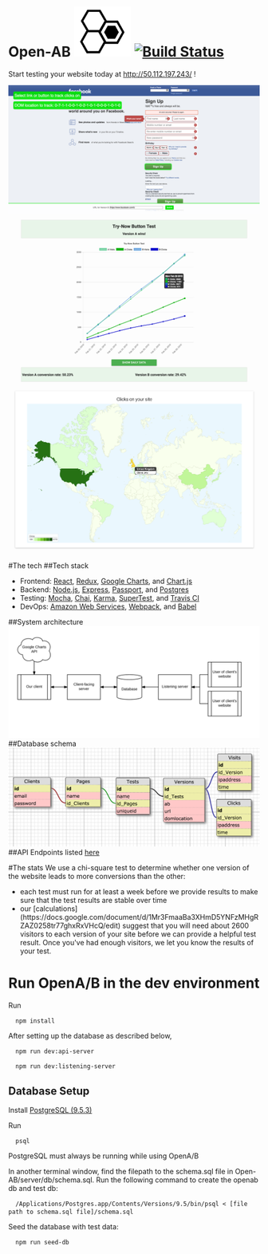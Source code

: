 
# Open-AB <img src="https://github.com/Open-AB/Open-AB/blob/develop/client/assets/images/logo.png" height=100> [![Build Status](https://travis-ci.org/Open-AB/Open-AB.svg?branch=develop)](https://travis-ci.org/Open-AB/Open-AB)

Start testing your website today at http://50.112.197.243/ !

![](https://github.com/brachbach/Open-AB/blob/readme/readmeImages/createTestScreenshot.png)
![](https://github.com/brachbach/Open-AB/blob/readme/readmeImages/testScreenshot.png)
![](https://github.com/brachbach/Open-AB/blob/readme/readmeImages/mapScreenshot.png)

#The tech
##Tech stack
- Frontend: [React](https://facebook.github.io/react/), [Redux](https://github.com/reactjs/redux), [Google Charts](https://developers.google.com/chart/interactive/docs/gallery/intensitymap?csw=1), and [Chart.js](http://www.chartjs.org/)
- Backend: [Node.js](https://nodejs.org/en/), [Express](http://expressjs.com/), [Passport](http://passportjs.org/), and [Postgres](http://www.postgresql.org/)
- Testing: [Mocha](https://mochajs.org/), [Chai](http://chaijs.com/), [Karma](https://karma-runner.github.io/1.0/index.html), [SuperTest](https://github.com/visionmedia/supertest), and [Travis CI](https://travis-ci.org/)
- DevOps: [Amazon Web Services](https://aws.amazon.com/), [Webpack](https://webpack.github.io/), and [Babel](https://babeljs.io/)

##System architecture
![](https://github.com/brachbach/Open-AB/blob/readme/readmeImages/architectureDiagram.png)
##Database schema
![](https://github.com/brachbach/Open-AB/blob/readme/readmeImages/dbSchema.png)
##API
Endpoints listed [here](https://docs.google.com/document/d/1cEe9q_WKtF1gGvOY8mKO_YykiCYgUz5TyzkhNTzbVjw/edit#heading=h.3gm4p7cgyg85)

#The stats
We use a chi-square test to determine whether one version of the website leads to more conversions than the other:<ul>
<li>each test must run for at least a week before we provide results to make sure that the test results are stable over time
<li>our [calculations](https://docs.google.com/document/d/1Mr3FmaaBa3XHmD5YNFzMHgRZAZ0258tr77ghxRxVHcQ/edit) suggest that you will need about 2600 visitors to each version of your site before we can provide a helpful test result. Once you've had enough visitors, we let you know the results of your test.
</ul>

# Run OpenA/B in the dev environment
Run
```
  npm install
```

After setting up the database as described below,
```
  npm run dev:api-server
```
```
  npm run dev:listening-server
```
## Database Setup
Install [PostgreSQL (9.5.3)](https://www.postgresql.org/download/)

Run
```
  psql
```
PostgreSQL must always be running while using OpenA/B

In another terminal window, find the filepath to the schema.sql file in Open-AB/server/db/schema.sql. Run the following command to create the openab db and test db:
```
  /Applications/Postgres.app/Contents/Versions/9.5/bin/psql < [file path to schema.sql file]/schema.sql
```

Seed the database with test data:

```
  npm run seed-db
```

